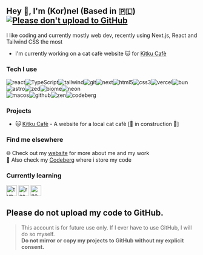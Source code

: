 ## Hey 👋, I'm (Kor)nel (Based in 🇵🇱) [![Please don't upload to GitHub](https://nogithub.codeberg.page/badge.svg)](https://nogithub.codeberg.page)
I like coding and currently mostly web dev, recently using Next.js, React and Tailwind CSS the most
- I'm currently working on a cat cafè website 🐱 for [Kitku Cafè](https://www.instagram.com/kitku_cafe/)

### Tech I use
<img alt="react" src="https://img.shields.io/badge/-React-45b8d8?style=flat-square&logo=react&logoColor=white" /><img alt="TypeScript" src="https://img.shields.io/badge/-TypeScript-007ACC?style=flat-square&logo=typescript&logoColor=white" /><img alt="tailwind" src="https://img.shields.io/badge/-Tailwind%20CSS-38B2AC?style=flat-square&logo=tailwind-css&logoColor=white" /><img alt="git" src="https://img.shields.io/badge/-Git-F05032?style=flat-square&logo=git&logoColor=white" /><img alt="next" src="https://img.shields.io/badge/-Next.js-000000?style=flat-square&logo=next.js&logoColor=white" /><img alt="html5" src="https://img.shields.io/badge/-HTML5-E34F26?style=flat-square&logo=html5&logoColor=white" /><img alt="css3" src="https://img.shields.io/badge/-CSS3-1572B6?style=flat-square&logo=css3&logoColor=white" /><img alt="vercel" src="https://img.shields.io/badge/-Vercel-000000?style=flat-square&logo=vercel&logoColor=white" /><img alt="bun" src="https://img.shields.io/badge/-Bun-000000?style=flat-square&logo=bun&logoColor=white" /><img alt="astro" src="https://img.shields.io/badge/-Astro-FF5D01?style=flat-square&logo=astro&logoColor=white" /><img alt="zed" src="https://img.shields.io/badge/-Zed-074B7A?style=flat-square&logo=zedindustries&logoColor=white" /><img alt="biome" src="https://img.shields.io/badge/-Biome-60A5FA?style=flat-square&logo=biome&logoColor=white" /><img alt="neon" src="https://img.shields.io/badge/-Neon_DB-4169E1?style=flat-square&logo=postgresql&logoColor=white" />
<br/>
<img alt="macos" src="https://img.shields.io/badge/-macOS-000000?style=flat-square&logo=apple&logoColor=white" /><img alt="github" src="https://img.shields.io/badge/-GitHub-181717?style=flat-square&logo=github&logoColor=white" /><img alt="zen" src="https://img.shields.io/badge/-Zen_Browser-000000?style=flat-square&logo=zenbrowser&logoColor=white" /><img alt="codeberg" src="https://img.shields.io/badge/-Codeberg-2185D0?style=flat-square&logo=codeberg&logoColor=white" />

### Projects
- 🐱 [Kitku Cafè](https://kitku-cafe.vercel.app/) - A website for a local cat cafè [🚧 in construction 🚧]

### Find me elsewhere
🌐 Check out my [website](https://www.heyimnel.dev/) for more about me and my work <br/>
🧊 Also check my [Codeberg](https://codeberg.org/heyimnel) where i store my code

### Currently learning
<img alt="typescript" src="https://img.shields.io/badge/-007ACC?style=flat-square&logo=typescript&logoColor=white" height="28" /> <img alt="react" src="https://img.shields.io/badge/-45b8d8?style=flat-square&logo=react&logoColor=white" height="28" /> <img alt="next" src="https://img.shields.io/badge/-000000?style=flat-square&logo=next.js&logoColor=white" height="28" />


## **Please do not upload my code to GitHub.**  
> This account is for future use only. If I ever have to use GitHub, I will do so myself.  
> **Do not mirror or copy my projects to GitHub without my explicit consent.**
